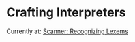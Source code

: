# Crafting Interpreters

Currently at: [Scanner: Recognizing Lexems](https://craftinginterpreters.com/scanning.html#recognizing-lexemes)
